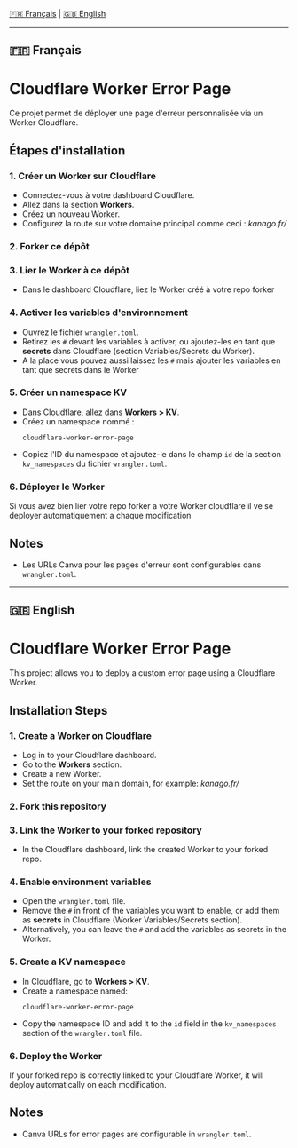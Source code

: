<!-- Choisissez votre langue / Choose your language: -->
[🇫🇷 Français](#français) | [🇬🇧 English](#english)

---

## <a name="français"></a>🇫🇷 Français

# Cloudflare Worker Error Page

Ce projet permet de déployer une page d'erreur personnalisée via un Worker Cloudflare.

## Étapes d'installation

### 1. Créer un Worker sur Cloudflare

- Connectez-vous à votre dashboard Cloudflare.
- Allez dans la section **Workers**.
- Créez un nouveau Worker.
- Configurez la route sur votre domaine principal comme ceci : *kanago.fr/*

### 2. Forker ce dépôt


### 3. Lier le Worker à ce dépôt

- Dans le dashboard Cloudflare, liez le Worker créé à votre repo forker

### 4. Activer les variables d'environnement

- Ouvrez le fichier `wrangler.toml`.
- Retirez les `#` devant les variables à activer, ou ajoutez-les en tant que **secrets** dans Cloudflare (section Variables/Secrets du Worker).
- A la place vous pouvez aussi laissez les `#` mais ajouter les variables en tant que secrets dans le Worker

### 5. Créer un namespace KV

- Dans Cloudflare, allez dans **Workers > KV**.
- Créez un namespace nommé :  
  ```
  cloudflare-worker-error-page
  ```
- Copiez l'ID du namespace et ajoutez-le dans le champ `id` de la section `kv_namespaces` du fichier `wrangler.toml`.

### 6. Déployer le Worker

Si vous avez bien lier votre repo forker a votre Worker cloudflare il ve se deployer automatiquement a chaque modification

## Notes

- Les URLs Canva pour les pages d'erreur sont configurables dans `wrangler.toml`.

---

## <a name="english"></a>🇬🇧 English

# Cloudflare Worker Error Page

This project allows you to deploy a custom error page using a Cloudflare Worker.

## Installation Steps

### 1. Create a Worker on Cloudflare

- Log in to your Cloudflare dashboard.
- Go to the **Workers** section.
- Create a new Worker.
- Set the route on your main domain, for example: *kanago.fr/*

### 2. Fork this repository

### 3. Link the Worker to your forked repository

- In the Cloudflare dashboard, link the created Worker to your forked repo.

### 4. Enable environment variables

- Open the `wrangler.toml` file.
- Remove the `#` in front of the variables you want to enable, or add them as **secrets** in Cloudflare (Worker Variables/Secrets section).
- Alternatively, you can leave the `#` and add the variables as secrets in the Worker.

### 5. Create a KV namespace

- In Cloudflare, go to **Workers > KV**.
- Create a namespace named:
  ```
  cloudflare-worker-error-page
  ```
- Copy the namespace ID and add it to the `id` field in the `kv_namespaces` section of the `wrangler.toml` file.

### 6. Deploy the Worker

If your forked repo is correctly linked to your Cloudflare Worker, it will deploy automatically on each modification.

## Notes

- Canva URLs for error pages are configurable in `wrangler.toml`.
